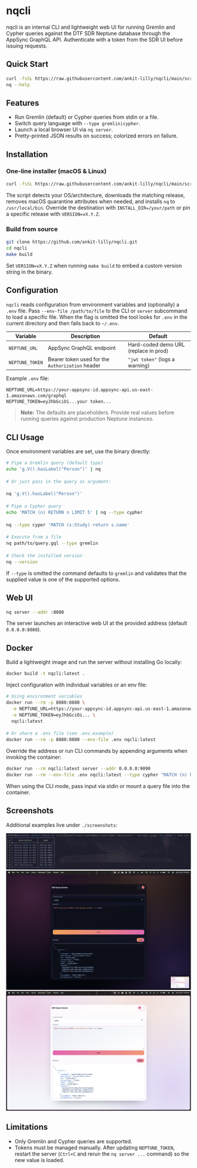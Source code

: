# nqcli

nqcli is an internal CLI and lightweight web UI for running Gremlin and Cypher queries against the DTF SDR Neptune database through the AppSync GraphQL API. Authenticate with a token from the SDR UI before issuing requests.

## Quick Start

```bash
curl -fsSL https://raw.githubusercontent.com/ankit-lilly/nqcli/main/scripts/install.sh | bash
nq --help
```

## Features

- Run Gremlin (default) or Cypher queries from stdin or a file.
- Switch query language with `--type gremlin|cypher`.
- Launch a local browser UI via `nq server`.
- Pretty-printed JSON results on success; colorized errors on failure.

## Installation

### One-line installer (macOS & Linux)

```bash
curl -fsSL https://raw.githubusercontent.com/ankit-lilly/nqcli/main/scripts/install.sh | bash
```

The script detects your OS/architecture, downloads the matching release, removes macOS quarantine attributes when needed, and installs `nq` to `/usr/local/bin`. Override the destination with `INSTALL_DIR=/your/path` or pin a specific release with `VERSION=vX.Y.Z`.

### Build from source

```bash
git clone https://github.com/ankit-lilly/nqcli.git
cd nqcli
make build
```

Set `VERSION=vX.Y.Z` when running `make build` to embed a custom version string in the binary.

## Configuration

`nqcli` reads configuration from environment variables and (optionally) a `.env` file. Pass `--env-file /path/to/file` to the CLI or `server` subcommand to load a specific file. When the flag is omitted the tool looks for `.env` in the current directory and then falls back to `~/.env`.

| Variable        | Description                                 | Default                               |
| --------------- | ------------------------------------------- | ------------------------------------- |
| `NEPTUNE_URL`   | AppSync GraphQL endpoint                    | Hard-coded demo URL (replace in prod) |
| `NEPTUNE_TOKEN` | Bearer token used for the `Authorization` header | `"jwt token"` (logs a warning)        |

Example `.env` file:

```dotenv
NEPTUNE_URL=https://your-appsync-id.appsync-api.us-east-1.amazonaws.com/graphql
NEPTUNE_TOKEN=eyJhbGciOi...your token...
```

> **Note:** The defaults are placeholders. Provide real values before running queries against production Neptune instances.

## CLI Usage

Once environment variables are set, use the binary directly:

```bash
# Pipe a Gremlin query (default type)
echo 'g.V().hasLabel("Person")' | nq

# Or just pass in the query as argument:

nq 'g.V().hasLabel("Person")'

# Pipe a Cypher query
echo 'MATCH (n) RETURN n LIMIT 5' | nq --type cypher

nq --type cyper 'MATCH (s:Study) return s.name'

# Execute from a file
nq path/to/query.gql --type gremlin

# Check the installed version
nq --version
```

If `--type` is omitted the command defaults to `gremlin` and validates that the supplied value is one of the supported options.

## Web UI

```bash
nq server --addr :8080
```

The server launches an interactive web UI at the provided address (default `0.0.0.0:8080`).

## Docker

Build a lightweight image and run the server without installing Go locally:

```bash
docker build -t nqcli:latest .
```

Inject configuration with individual variables or an env file:

```bash
# Using environment variables
docker run --rm -p 8080:8080 \
  -e NEPTUNE_URL=https://your-appsync-id.appsync-api.us-east-1.amazonaws.com/graphql \
  -e NEPTUNE_TOKEN=eyJhbGciOi... \
  nqcli:latest

# Or share a .env file (see .env.example)
docker run --rm -p 8080:8080 --env-file .env nqcli:latest
```

Override the address or run CLI commands by appending arguments when invoking the container:

```bash
docker run --rm nqcli:latest server --addr 0.0.0.0:9090
docker run --rm --env-file .env nqcli:latest --type cypher "MATCH (n) RETURN n LIMIT 5"
```

When using the CLI mode, pass input via stdin or mount a query file into the container.

## Screenshots

Additional examples live under `./screenshots`:

![CLI output](./screenshots/cli-screenshot.png)
![Web UI dark mode](./screenshots/dark-web.png)
![Web UI light mode](./screenshots/light-web.png)

## Limitations

- Only Gremlin and Cypher queries are supported.
- Tokens must be managed manually. After updating `NEPTUNE_TOKEN`, restart the server (`Ctrl+C` and rerun the `nq server ...` command) so the new value is loaded.
